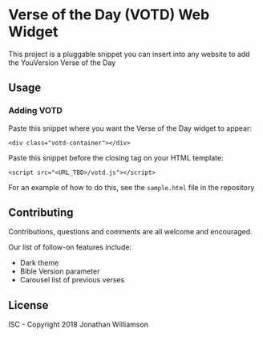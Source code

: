 # Verse of the Day (VOTD) Web Widget

This project is a pluggable snippet you can insert into any website to add the YouVersion Verse of the Day

## Usage

### Adding VOTD

Paste this snippet where you want the Verse of the Day widget to appear:

```
<div class="votd-container"></div>
```

Paste this snippet before the closing </body> tag on your HTML template:

``` 
<script src="<URL_TBD>/votd.js"></script>
```

For an example of how to do this, see the `sample.html` file in the repository

## Contributing

Contributions, questions and comments are all welcome and encouraged. 

Our list of follow-on features include:
* Dark theme
* Bible Version parameter
* Carousel list of previous verses

## License

ISC - Copyright 2018 Jonathan Williamson
